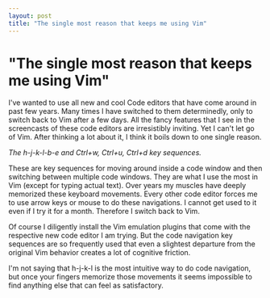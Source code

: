 ```yaml
---
layout: post
title: "The single most reason that keeps me using Vim"
---
```

"The single most reason that keeps me using Vim"
===
I've wanted to use all new and cool Code editors that have come around in past few years. Many times I have switched to them determinedly, only to switch back to Vim after a few days. All the fancy features that I see in the screencasts of these code editors are irresistibly inviting. Yet I can't let go of Vim. After thinking a lot about it, I think it boils down to one single reason.  
  
_The h-j-k-l-b-e and Ctrl+w, Ctrl+u, Ctrl+d key sequences._  
  
These are key sequences for moving around inside a code window and then switching between multiple code windows. They are what I use the most in Vim (except for typing actual text). Over years my muscles have deeply memorized these keyboard movements. Every other code editor forces me to use arrow keys or mouse to do these navigations. I cannot get used to it even if I try it for a month. Therefore I switch back to Vim.  
  
Of course I diligently install the Vim emulation plugins that come with the respective new code editor I am trying. But the code navigation key sequences are so frequently used that even a slightest departure from the original Vim behavior creates a lot of cognitive friction.  
  
I'm not saying that h-j-k-l is the most intuitive way to do code navigation, but once your fingers memorize those movements it seems impossible to find anything else that can feel as satisfactory.
